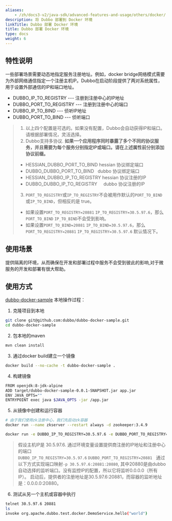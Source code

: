 ```yaml
---
aliases:
    - /zh/docs3-v2/java-sdk/advanced-features-and-usage/others/docker/
description: 将 Dubbo 部署到 Docker 环境
linkTitle: Dubbo 部署 Docker 环境
title: Dubbo 部署 Docker 环境
type: docs
weight: 6
---
```


## 特性说明
一些部署场景需要动态地指定服务注册地址。例如，docker bridge网络模式需要为外部网络通信指定一个注册主机IP。Dubbo在启动阶段提供了两对系统属性，用于设置外部通信的IP和端口地址。
* DUBBO_IP_TO_REGISTRY --- 注册到注册中心的IP地址
* DUBBO_PORT_TO_REGISTRY --- 注册到注册中心的端口
* DUBBO_IP_TO_BIND --- 侦听IP地址
* DUBBO_PORT_TO_BIND --- 侦听端口

> 1. 以上四个配置是可选的。如果没有配置，Dubbo会自动获得IP和端口。请根据部署情况，灵活选择。
> 2. Dubbo支持多协议. **如果一个应用程序同时暴露了多个不同的协议服务，并且需要为每个服务分别指定IP或端口。请在上述属性前分别添加协议前缀。** 
> * HESSIAN_DUBBO_PORT_TO_BIND    hessian 协议绑定端口
> * DUBBO_DUBBO_PORT_TO_BIND      dubbo 协议绑定端口
> * HESSIAN_DUBBO_IP_TO_REGISTRY  hessian 协议注册的IP
> * DUBBO_DUBBO_IP_TO_REGISTRY      dubbo 协议注册的IP
> 3. `PORT_TO_REGISTRY`或`IP_TO_REGISTRY`不会被用作默认的`PORT_TO_BIND`或`IP_TO_BIND`，但相反的是 true。
> * 如果设置`PORT_TO_REGISTRY=20881` `IP_TO_REGISTRY=30.5.97.6`，那么 `PORT_TO_BIND` `IP_TO_BIND`不会受到影响。
> * 如果设置`PORT_TO_BIND=20881` `IP_TO_BIND=30.5.97.6`，那么 `PORT_TO_REGISTRY=20881` `IP_TO_REGISTRY=30.5.97.6` 默认情况下。

## 使用场景
提供隔离的环境，从而确保在开发和部署过程中服务不会受到彼此的影响,对于微服务的开发和部署有很大帮助。

## 使用方式
[dubbo-docker-sample](https://github.com/apache/dubbo-samples/tree/master/2-advanced/dubbo-samples-docker) 本地操作过程：

1. 克隆项目到本地
```sh
git clone git@github.com:dubbo/dubbo-docker-sample.git
cd dubbo-docker-sample
```
2. 包本地的maven
```sh
mvn clean install
```
3. 通过docker build建立一个镜像
```sh
docker build --no-cache -t dubbo-docker-sample .
```
4. 构建镜像
```sh
FROM openjdk:8-jdk-alpine
ADD target/dubbo-docker-sample-0.0.1-SNAPSHOT.jar app.jar
ENV JAVA_OPTS=""
ENTRYPOINT exec java $JAVA_OPTS -jar /app.jar
```
5. 从镜像中创建和运行容器
```sh
# 由于我们使用zk注册中心，我们先启动zk容器
docker run --name zkserver --restart always -d zookeeper:3.4.9
```
```sh
docker run -e DUBBO_IP_TO_REGISTRY=30.5.97.6 -e DUBBO_PORT_TO_REGISTRY=20881 -p 30.5.97.6:20881:20880 --link zkserver:zkserver -it --rm dubbo-docker-sample
```

> 假设主机IP是 30.5.97.6.
> 通过环境变量设置提供商注册的IP地址和注册中心的端口 `DUBBO_IP_TO_REGISTRY=30.5.97.6` `DUBBO_PORT_TO_REGISTRY=20881`    
> 通过以下方式实现端口映射`-p 30.5.97.6:20881:20880`, 其中20880是由dubbo自动选择的监听端口。没有监控IP的配置，所以它将监听0.0.0.0（所有IP）。
> 启动后，提供者的注册地址是30.5.97.6:20881，而容器的监听地址是：0.0.0.0:20880。  

6. 测试从另一个主机或容器中执行
```sh
telnet 30.5.97.6 20881
ls
invoke org.apache.dubbo.test.docker.DemoService.hello("world")
```
